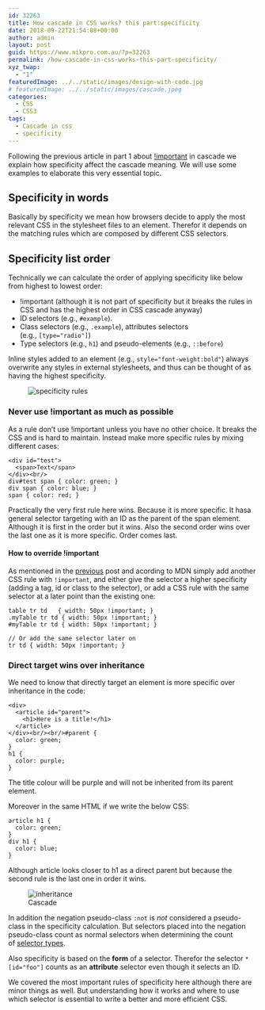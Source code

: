 ```yaml
---
id: 32263
title: How cascade in CSS works? this part:specificity
date: 2018-09-22T21:54:08+00:00
author: admin
layout: post
guid: https://www.nikpro.com.au/?p=32263
permalink: /how-cascade-in-css-works-this-part-specificity/
xyz_twap:
  - "1"
featuredImage: ../../static/images/design-with-code.jpg
# featuredImage: ../../static/images/cascade.jpeg
categories:
  - CSS
  - CSS3
tags:
  - Cascade in css
  - specificity
---
```

Following the previous article in part 1 about [!important](https://www.nikpro.com.au/how-cascade-in-css-works-this-part-important/) in cascade we explain how specificity affect the cascade meaning. We will use some examples to elaborate this very essential topic.

## Specificity in words

Basically by specificity we mean how browsers decide to apply the most relevant CSS in the stylesheet files to an element. Therefor it depends on the matching rules which are composed by different CSS selectors.

## Specificity list order

Technically we can calculate the order of applying specificity like below from highest to lowest order:

  * !important (although it is not part of specificity but it breaks the rules in CSS and has the highest order in CSS cascade anyway)
  * ID selectors (e.g., `#example`).
  * Class selectors (e.g., `.example`), attributes selectors (e.g., `[type="radio"]`) 
  * Type selectors (e.g., `h1`) and pseudo-elements (e.g., `::before`)

Inline styles added to an element (e.g., `style="font-weight:bold"`) always overwrite any styles in external stylesheets, and thus can be thought of as having the highest specificity.<figure class="wp-block-image">

<img src="https://www.nikpro.com.auspecificity1.png" alt="specificity rules" class="wp-image-32265" srcset="https://testgatsby.localspecificity1.png 712w, https://testgatsby.localspecificity1-300x126.png 300w" sizes="(max-width: 712px) 100vw, 712px" /> </figure> 

### Never use !important as much as possible

As a rule don&#8217;t use !important unless you have no other choice. It breaks the CSS and is hard to maintain. Instead make more specific rules by mixing different cases:


```
<div id="test">
  <span>Text</span>
</div><br/>
div#test span { color: green; }
div span { color: blue; }
span { color: red; }
```


Practically the very first rule here wins. Because it is more specific. It hasa general selector targeting with an ID as the parent of the span element. Although it is first in the order but it wins. Also the second order wins over the last one as it is more specific. Order comes last.

#### How to override !important

As mentioned in the [previous](https://www.nikpro.com.au/how-cascade-in-css-works-this-part-important/) post and acording to MDN simply add another CSS rule with `!important`, and either give the selector a higher specificity (adding a tag, id or class to the selector), or add a CSS rule with the same selector at a later point than the existing one:


```
table tr td   { width: 50px !important; }
.myTable tr td { width: 50px !important; }
#myTable tr td { width: 50px !important; }

// Or add the same selector later on
tr td { width: 50px !important; }

```


### Direct target wins over inheritance

We need to know that directly target an element is more specific over inheritance in the code:


```
<div>
  <article id="parent">
    <h1>Here is a title!</h1>
  </article>
</div><br/><br/>#parent {
  color: green;
}
h1 {
  color: purple;
}
```


The title colour will be purple and will not be inherited from its parent element.

Moreover in the same HTML if we write the below CSS:


```
article h1 {
  color: green;
}
div h1 {
  color: blue;
}
```


Although article looks closer to h1 as a direct parent but because the second rule is the last one in order it wins.

<div class="wp-block-image">
  <figure class="aligncenter"><img src="https://www.nikpro.com.auineritance.jpg" alt="inheritance" class="wp-image-32268" srcset="https://testgatsby.localineritance.jpg 1920w, https://testgatsby.localineritance-300x169.jpg 300w, https://testgatsby.localineritance-768x432.jpg 768w, https://testgatsby.localineritance-1024x576.jpg 1024w, https://testgatsby.localineritance-1568x882.jpg 1568w" sizes="(max-width: 1920px) 100vw, 1920px" /><figcaption>Cascade</figcaption></figure>
</div>

In addition the negation pseudo-class `:not` is _not_ considered a pseudo-class in the specificity calculation. But selectors placed into the negation pseudo-class count as normal selectors when determining the count of [selector types](https://developer.mozilla.org/en-US/docs/Web/CSS/Specificity#Selector_Types).

Also specificity is based on the **form** of a selector. Therefor the selector `*[id="foo"]` counts as an **attribute** selector even though it selects an ID.

We covered the most important rules of specificity here although there are minor things as well. But understanding how it works and where to use which selector is essential to write a better and more efficient CSS.